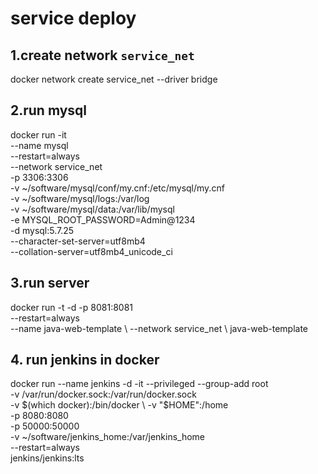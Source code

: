 # service deploy
## 1.create network `service_net`

docker network create service_net --driver bridge

## 2.run mysql
docker run -it \
    --name mysql \
    --restart=always \
    --network service_net \
    -p 3306:3306 \
    -v ~/software/mysql/conf/my.cnf:/etc/mysql/my.cnf \
    -v ~/software/mysql/logs:/var/log \
    -v ~/software/mysql/data:/var/lib/mysql \
    -e MYSQL_ROOT_PASSWORD=Admin@1234 \
    -d mysql:5.7.25 \
    --character-set-server=utf8mb4 \
    --collation-server=utf8mb4_unicode_ci

## 3.run server
docker run -t -d -p 8081:8081 \
    --restart=always \
    --name java-web-template \ 
    --network service_net \ 
    java-web-template

## 4. run jenkins in docker
docker run --name jenkins -d -it --privileged --group-add root \
  	-v /var/run/docker.sock:/var/run/docker.sock \
  	-v $(which docker):/bin/docker \
  	-v "$HOME":/home \
	-p 8080:8080 \
	-p 50000:50000 \
	-v ~/software/jenkins_home:/var/jenkins_home\
	--restart=always \
	jenkins/jenkins:lts